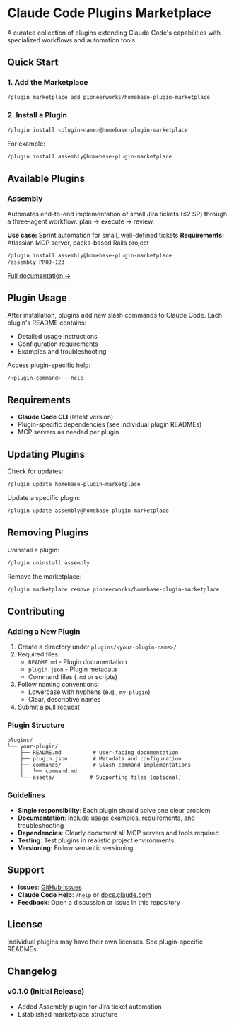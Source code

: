 # Claude Code Plugins Marketplace

A curated collection of plugins extending Claude Code's capabilities with specialized workflows and automation tools.

## Quick Start

### 1. Add the Marketplace

```bash
/plugin marketplace add pioneerworks/homebase-plugin-marketplace
```

### 2. Install a Plugin

```bash
/plugin install <plugin-name>@homebase-plugin-marketplace
```

For example:
```bash
/plugin install assembly@homebase-plugin-marketplace
```

## Available Plugins

### [Assembly](./plugins/assembly)
Automates end-to-end implementation of small Jira tickets (≤2 SP) through a three-agent workflow: plan → execute → review.

**Use case:** Sprint automation for small, well-defined tickets
**Requirements:** Atlassian MCP server, packs-based Rails project

```bash
/plugin install assembly@homebase-plugin-marketplace
/assembly PROJ-123
```

[Full documentation →](./plugins/assembly/README.md)

## Plugin Usage

After installation, plugins add new slash commands to Claude Code. Each plugin's README contains:
- Detailed usage instructions
- Configuration requirements
- Examples and troubleshooting

Access plugin-specific help:
```bash
/<plugin-command> --help
```

## Requirements

- **Claude Code CLI** (latest version)
- Plugin-specific dependencies (see individual plugin READMEs)
- MCP servers as needed per plugin

## Updating Plugins

Check for updates:
```bash
/plugin update homebase-plugin-marketplace
```

Update a specific plugin:
```bash
/plugin update assembly@homebase-plugin-marketplace
```

## Removing Plugins

Uninstall a plugin:
```bash
/plugin uninstall assembly
```

Remove the marketplace:
```bash
/plugin marketplace remove pioneerworks/homebase-plugin-marketplace
```

## Contributing

### Adding a New Plugin

1. Create a directory under `plugins/<your-plugin-name>/`
2. Required files:
   - `README.md` - Plugin documentation
   - `plugin.json` - Plugin metadata
   - Command files (`.md` or scripts)
3. Follow naming conventions:
   - Lowercase with hyphens (e.g., `my-plugin`)
   - Clear, descriptive names
4. Submit a pull request

### Plugin Structure

```
plugins/
└── your-plugin/
    ├── README.md          # User-facing documentation
    ├── plugin.json        # Metadata and configuration
    ├── commands/          # Slash command implementations
    │   └── command.md
    └── assets/           # Supporting files (optional)
```

### Guidelines

- **Single responsibility**: Each plugin should solve one clear problem
- **Documentation**: Include usage examples, requirements, and troubleshooting
- **Dependencies**: Clearly document all MCP servers and tools required
- **Testing**: Test plugins in realistic project environments
- **Versioning**: Follow semantic versioning

## Support

- **Issues**: [GitHub Issues](https://github.com/pioneerworks/homebase-plugin-marketplace/issues)
- **Claude Code Help**: `/help` or [docs.claude.com](https://docs.claude.com/claude-code)
- **Feedback**: Open a discussion or issue in this repository

## License

Individual plugins may have their own licenses. See plugin-specific READMEs.

## Changelog

### v0.1.0 (Initial Release)
- Added Assembly plugin for Jira ticket automation
- Established marketplace structure
